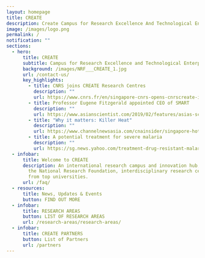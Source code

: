 ```yaml
---
layout: homepage
title: CREATE
description: Create Campus for Research Excellence And Technological Enterprise
image: /images/logo.png
permalink: /
notification: ""
sections:
  - hero:
      title: CREATE
      subtitle: Campus for Research Excellence and Technological Enterprise
      background: /images/NRF___CREATE_1.jpg
      url: /contact-us/
      key_highlights:
        - title: CNRS joins CREATE Research Centres
          description: ""
          url: https://www.cnrs.fr/en/singapore-cnrs-opens-cnrscreate-its-first-overseas-subsidiary
        - title: Professor Eugene Fitzgerald appointed CEO of SMART
          description: ""
          url: https://www.asianscientist.com/2019/02/features/asias-scientific-trailblazers-eugene-fitzgerald/
        - title: "Why it matters: Killer Heat"
          description: ""
          url: https://www.channelnewsasia.com/cnainsider/singapore-hot-weather-urban-heat-effect-temperature-humidity-906231
        - title: A potential treatment for severe malaria
          description: ""
          url: https://sg.news.yahoo.com/treatment-drug-resistant-malaria-possible-within-10-years-mit-smart-ntu-team-105028576.html?guccounter=1
  - infobar:
      title: Welcome to CREATE
      description: An international research campus and innovation hub, CREATE hosts
        the National Research Foundation, interdisciplinary research centres
        from top universities.
      url: /faq/
  - resources:
      title: News, Updates & Events
      button: FIND OUT MORE
  - infobar:
      title: RESEARCH AREAS
      button: LIST OF RESEARCH AREAS
      url: /research-areas/research-areas/
  - infobar:
      title: CREATE PARTNERS
      button: List of Partners
      url: /partners
---
```

